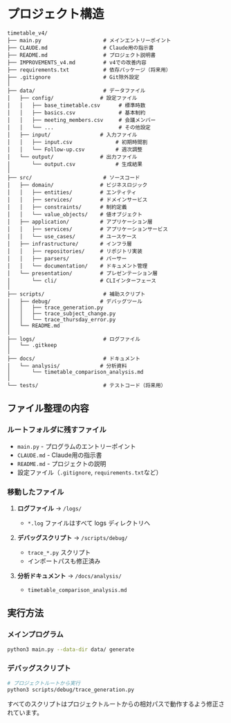 # プロジェクト構造

```
timetable_v4/
├── main.py                    # メインエントリーポイント
├── CLAUDE.md                  # Claude用の指示書
├── README.md                  # プロジェクト説明書
├── IMPROVEMENTS_v4.md         # v4での改善内容
├── requirements.txt           # 依存パッケージ（将来用）
├── .gitignore                 # Git除外設定
│
├── data/                      # データファイル
│   ├── config/               # 設定ファイル
│   │   ├── base_timetable.csv      # 標準時数
│   │   ├── basics.csv              # 基本制約
│   │   ├── meeting_members.csv     # 会議メンバー
│   │   └── ...                     # その他設定
│   ├── input/                # 入力ファイル
│   │   ├── input.csv              # 初期時間割
│   │   └── Follow-up.csv          # 週次調整
│   └── output/               # 出力ファイル
│       └── output.csv             # 生成結果
│
├── src/                       # ソースコード
│   ├── domain/               # ビジネスロジック
│   │   ├── entities/         # エンティティ
│   │   ├── services/         # ドメインサービス
│   │   ├── constraints/      # 制約定義
│   │   └── value_objects/    # 値オブジェクト
│   ├── application/          # アプリケーション層
│   │   ├── services/         # アプリケーションサービス
│   │   └── use_cases/        # ユースケース
│   ├── infrastructure/       # インフラ層
│   │   ├── repositories/     # リポジトリ実装
│   │   ├── parsers/          # パーサー
│   │   └── documentation/    # ドキュメント管理
│   └── presentation/         # プレゼンテーション層
│       └── cli/              # CLIインターフェース
│
├── scripts/                   # 補助スクリプト
│   ├── debug/                # デバッグツール
│   │   ├── trace_generation.py
│   │   ├── trace_subject_change.py
│   │   └── trace_thursday_error.py
│   └── README.md
│
├── logs/                      # ログファイル
│   └── .gitkeep
│
├── docs/                      # ドキュメント
│   └── analysis/             # 分析資料
│       └── timetable_comparison_analysis.md
│
└── tests/                     # テストコード（将来用）
```

## ファイル整理の内容

### ルートフォルダに残すファイル
- `main.py` - プログラムのエントリーポイント
- `CLAUDE.md` - Claude用の指示書
- `README.md` - プロジェクトの説明
- 設定ファイル（`.gitignore`, `requirements.txt`など）

### 移動したファイル
1. **ログファイル** → `/logs/`
   - `*.log` ファイルはすべて logs ディレクトリへ

2. **デバッグスクリプト** → `/scripts/debug/`
   - `trace_*.py` スクリプト
   - インポートパスも修正済み

3. **分析ドキュメント** → `/docs/analysis/`
   - `timetable_comparison_analysis.md`

## 実行方法

### メインプログラム
```bash
python3 main.py --data-dir data/ generate
```

### デバッグスクリプト
```bash
# プロジェクトルートから実行
python3 scripts/debug/trace_generation.py
```

すべてのスクリプトはプロジェクトルートからの相対パスで動作するよう修正されています。